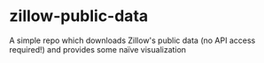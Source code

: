 # zillow-public-data
A simple repo which downloads Zillow's public data (no API access required!) and provides some naïve visualization
